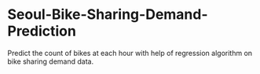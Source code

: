 # Seoul-Bike-Sharing-Demand-Prediction
Predict the count of bikes at each hour with help of regression algorithm on bike sharing demand data.
